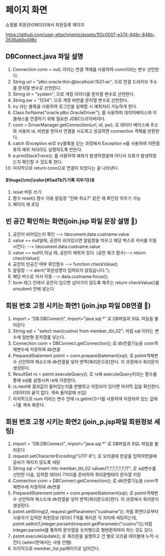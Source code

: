 # 페이지 화면 
쇼핑몰 회원관리페이지에서 회원등록 페이지

https://github.com/user-attachments/assets/1f2c0007-e374-449c-848b-2636ab8e498c

## DBConnect.java 파일 설명
1. Connection conn = null; 이라는 연결 객체를 사용하여 conn이라는 변수 선언한다.
2. String url = "jdbc:oracle:thin:@localhost:1521:xe"; 으로 연결 드라이브 주소를 문자열 변수로 선언한다.
3. String id = "system"; 으로 계정 아이디를 문자열 변수로 선언한다.
4. String pw = "1234";  으로 계정 비번를 문자열 변수로 선언한다.
5. try 라는 블록을 사용하여 로그인을 실패할 시 예외처리 가능하게 한다.
6. Class.forName("oracle.jdbc.OracleDriver"); 를 사용하여 데이터베이스와 이 클래스를 연결하기 위해 필요한 JDBC드라이버이다.
7. conn = DriverManager.getConnection(url, id, pw); 로 데이터 베이스에 주소와 사용자 id, 비번을 받아서 연결을 시도하고 성공하면 connection 객체를 반환한다.
8. catch (Exception e)로 try블록을 닫는 과정에서 Exception e를 사용하여 어떤종류의 예외 처리라도 실행하도록 만든다.
9. e.printStackTrace(); 를 사용하여 예외가 발생하였을때 어디서 오류가 발생하였는지 확인할 수 있도록 한다.
10. 마지막으로 return conn으로 연결이 되었다는 걸 나타낸다.

####  <p>$\huge{\rm{\color{#5ad7b7}기록 지우기}}$</p>

1. reset 버튼 쓰기
2. 함수 reset() 함수 이용 알림창 "진짜 취소?" 같은 재 확인창 띄우기 가능
3. 페이지 재 로딩

## 빈 공간 확인하는 화면(join.jsp 파일 문장 설명 📖)

1. 공란이 비어있는지 확인 --> !document.data.custname.value
2. value == null일때,
공란이 비어있으면 알림창을 띄우고 해당 박스로 커서를 이동시킨다. --> !document.data.custname.value 
3. value == null이 아닐 때, 공란이 채워져 있다. (공란 체크 함수)-->  return checkValue() 
4. 공란의 빈공간 여부 확인함수  --> function checkValue() 
5. 알림창 --> alert("회원성명이 입력되지 않았습니다.");
6. 해당 버스로 커서 이동 --> data.custname.focus();
7. form 태그 안에서 공란이 있으면 넘어가지 않도록 해주는 return checkValue()를 onsubmit 안에 넣는다

## 회원 번호 고정 시키는 화면1 (join.jsp 파일 DB연결 🔌)

1. import = "DB.DBConnect", import="java.sql.*" 로 DB파일과 SQL 파일을 불러온다 
2. String sql = "select max(custno) from member_tbl_02"; 처럼 sql 이라는 변수에 일반형 문자열를 넣는다.
3. Connection conn = DBConnect.getConnection(); 로 db연결기능을 conn객체변수에 저장하여 db연결
4. PreparedStatement pstmt = conn.prepareStatement(sql); 로 pstmt객체변수 선언하여 메소드에 db연결을 넣어 번역(쿼리문으로)한다. 이 과정에서 쿼리문이 생성된다.
5. ResultSet rs = pstmt.executeQuery(); 로 rs에 executeQuery이라는 함수를 통해 sql를 실행시켜 rs에 저장한다.
6. rs.next에 결과값이 들어있는지를 판별하고 저장되어 있다면 마지막 값을 확인한다. (데이터의 끝이 없다. 계속 들어갈때 쓰임)
7. 마지막으로 num 이라는 변수 안에 rs.getint(1)+1를 사용하여 저장되어 있는 값에 +1를 계속 해준다.


## 회원 번호 고정 시키는 화면2 (join_p.jsp파일 회원정보 세팅)
1. import = "DB.DBConnect", import="java.sql.*" 로 DB파일과 SQL 파일을 불러온다.
2. request.setCharacterEncoding("UTF-8"); 로 오라클에 한글을 입력하였을때 글씨가 깨지지 않도록 세팅
3. String sql ="insert into member_tbl_02 values(?,?,?,?,?,?,?)";  로 sql변수를 선언한 다음, 입력할 데이터 7자리를 준비하여 쿼리문형태의 문자열 저장
4. Connection conn = DBConnect.getConnection(); 로 db연결기능을 conn객체변수에 저장하여 db연결
5. PreparedStatement pstmt = conn.prepareStatement(sql); 로 pstmt객체변수 선언하여 메소드에 db연결을 넣어 번역(쿼리문으로)한다. 이 과정에서 쿼리문이 생성된다.
6. pstmt.setString(2, request.getParameter("custname")); 처럼 화면으로부터 사용자가 입력한 회원정보 데이터 7개를 쿼리문 각 자리에 세팅하는데,
pstmt.setInt(1,Integer.parseInt(request.getParameter("custno")));처럼 Integer.parseInt를 통하여 문자열을 숫자형으로 형변환하여야 하는 것도 있다.
7. pstmt.executeUpdate(); 로 쿼리문을 실행하고 건 별로 오라클 테이블에 누적 시킨다.(select문에서는 사용 안됌)
8. 마지막으로 member_list.jsp페이지로 넘어간다.






